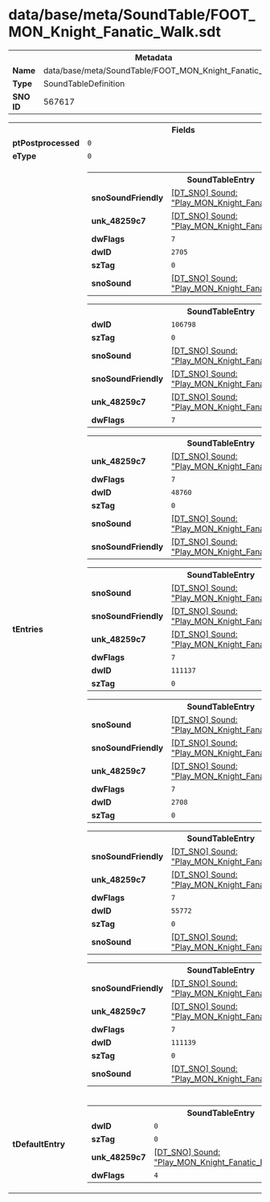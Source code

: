 <h1>data/base/meta/SoundTable/FOOT_MON_Knight_Fanatic_Walk.sdt</h1><table><tr><th colspan="100%">Metadata</th></tr><tr><td><b>Name</b></td><td>data/base/meta/SoundTable/FOOT_MON_Knight_Fanatic_Walk.sdt</td></tr><tr><td><b>Type</b></td><td>SoundTableDefinition</td></tr><tr><td><b>SNO ID</b></td><td>567617</td></tr></table>

<table><tr><th colspan="100%">Fields</th></tr><tr><td><b>ptPostprocessed</b></td><td><code>0</code></td></tr><tr><td><b>eType</b></td><td><code>0</code></td></tr><tr><td><b>tEntries</b></td><td><table><tr><th colspan="100%">SoundTableEntry</th></tr><tr><td><b>snoSoundFriendly</b></td><td><a href="..\Sound\Play_MON_Knight_Fanatic_Footstep_Walk_3P.snd.md">[DT_SNO] Sound: "Play_MON_Knight_Fanatic_Footstep_Walk_3P"</a></td></tr><tr><td><b>unk_48259c7</b></td><td><a href="..\Sound\Play_MON_Knight_Fanatic_Footstep_Walk_3P.snd.md">[DT_SNO] Sound: "Play_MON_Knight_Fanatic_Footstep_Walk_3P"</a></td></tr><tr><td><b>dwFlags</b></td><td><code>7</code></td></tr><tr><td><b>dwID</b></td><td><code>2705</code></td></tr><tr><td><b>szTag</b></td><td><code>0</code></td></tr><tr><td><b>snoSound</b></td><td><a href="..\Sound\Play_MON_Knight_Fanatic_Footstep_Walk_3P.snd.md">[DT_SNO] Sound: "Play_MON_Knight_Fanatic_Footstep_Walk_3P"</a></td></tr></table>


<table><tr><th colspan="100%">SoundTableEntry</th></tr><tr><td><b>dwID</b></td><td><code>106798</code></td></tr><tr><td><b>szTag</b></td><td><code>0</code></td></tr><tr><td><b>snoSound</b></td><td><a href="..\Sound\Play_MON_Knight_Fanatic_Footstep_Walk_3P.snd.md">[DT_SNO] Sound: "Play_MON_Knight_Fanatic_Footstep_Walk_3P"</a></td></tr><tr><td><b>snoSoundFriendly</b></td><td><a href="..\Sound\Play_MON_Knight_Fanatic_Footstep_Walk_3P.snd.md">[DT_SNO] Sound: "Play_MON_Knight_Fanatic_Footstep_Walk_3P"</a></td></tr><tr><td><b>unk_48259c7</b></td><td><a href="..\Sound\Play_MON_Knight_Fanatic_Footstep_Walk_3P.snd.md">[DT_SNO] Sound: "Play_MON_Knight_Fanatic_Footstep_Walk_3P"</a></td></tr><tr><td><b>dwFlags</b></td><td><code>7</code></td></tr></table>


<table><tr><th colspan="100%">SoundTableEntry</th></tr><tr><td><b>unk_48259c7</b></td><td><a href="..\Sound\Play_MON_Knight_Fanatic_Footstep_Walk_3P.snd.md">[DT_SNO] Sound: "Play_MON_Knight_Fanatic_Footstep_Walk_3P"</a></td></tr><tr><td><b>dwFlags</b></td><td><code>7</code></td></tr><tr><td><b>dwID</b></td><td><code>48760</code></td></tr><tr><td><b>szTag</b></td><td><code>0</code></td></tr><tr><td><b>snoSound</b></td><td><a href="..\Sound\Play_MON_Knight_Fanatic_Footstep_Walk_3P.snd.md">[DT_SNO] Sound: "Play_MON_Knight_Fanatic_Footstep_Walk_3P"</a></td></tr><tr><td><b>snoSoundFriendly</b></td><td><a href="..\Sound\Play_MON_Knight_Fanatic_Footstep_Walk_3P.snd.md">[DT_SNO] Sound: "Play_MON_Knight_Fanatic_Footstep_Walk_3P"</a></td></tr></table>


<table><tr><th colspan="100%">SoundTableEntry</th></tr><tr><td><b>snoSound</b></td><td><a href="..\Sound\Play_MON_Knight_Fanatic_Footstep_Walk_3P.snd.md">[DT_SNO] Sound: "Play_MON_Knight_Fanatic_Footstep_Walk_3P"</a></td></tr><tr><td><b>snoSoundFriendly</b></td><td><a href="..\Sound\Play_MON_Knight_Fanatic_Footstep_Walk_3P.snd.md">[DT_SNO] Sound: "Play_MON_Knight_Fanatic_Footstep_Walk_3P"</a></td></tr><tr><td><b>unk_48259c7</b></td><td><a href="..\Sound\Play_MON_Knight_Fanatic_Footstep_Walk_3P.snd.md">[DT_SNO] Sound: "Play_MON_Knight_Fanatic_Footstep_Walk_3P"</a></td></tr><tr><td><b>dwFlags</b></td><td><code>7</code></td></tr><tr><td><b>dwID</b></td><td><code>111137</code></td></tr><tr><td><b>szTag</b></td><td><code>0</code></td></tr></table>


<table><tr><th colspan="100%">SoundTableEntry</th></tr><tr><td><b>snoSound</b></td><td><a href="..\Sound\Play_MON_Knight_Fanatic_Footstep_Walk_3P.snd.md">[DT_SNO] Sound: "Play_MON_Knight_Fanatic_Footstep_Walk_3P"</a></td></tr><tr><td><b>snoSoundFriendly</b></td><td><a href="..\Sound\Play_MON_Knight_Fanatic_Footstep_Walk_3P.snd.md">[DT_SNO] Sound: "Play_MON_Knight_Fanatic_Footstep_Walk_3P"</a></td></tr><tr><td><b>unk_48259c7</b></td><td><a href="..\Sound\Play_MON_Knight_Fanatic_Footstep_Walk_3P.snd.md">[DT_SNO] Sound: "Play_MON_Knight_Fanatic_Footstep_Walk_3P"</a></td></tr><tr><td><b>dwFlags</b></td><td><code>7</code></td></tr><tr><td><b>dwID</b></td><td><code>2708</code></td></tr><tr><td><b>szTag</b></td><td><code>0</code></td></tr></table>


<table><tr><th colspan="100%">SoundTableEntry</th></tr><tr><td><b>snoSoundFriendly</b></td><td><a href="..\Sound\Play_MON_Knight_Fanatic_Footstep_Walk_3P.snd.md">[DT_SNO] Sound: "Play_MON_Knight_Fanatic_Footstep_Walk_3P"</a></td></tr><tr><td><b>unk_48259c7</b></td><td><a href="..\Sound\Play_MON_Knight_Fanatic_Footstep_Walk_3P.snd.md">[DT_SNO] Sound: "Play_MON_Knight_Fanatic_Footstep_Walk_3P"</a></td></tr><tr><td><b>dwFlags</b></td><td><code>7</code></td></tr><tr><td><b>dwID</b></td><td><code>55772</code></td></tr><tr><td><b>szTag</b></td><td><code>0</code></td></tr><tr><td><b>snoSound</b></td><td><a href="..\Sound\Play_MON_Knight_Fanatic_Footstep_Walk_3P.snd.md">[DT_SNO] Sound: "Play_MON_Knight_Fanatic_Footstep_Walk_3P"</a></td></tr></table>


<table><tr><th colspan="100%">SoundTableEntry</th></tr><tr><td><b>snoSoundFriendly</b></td><td><a href="..\Sound\Play_MON_Knight_Fanatic_Footstep_Walk_3P.snd.md">[DT_SNO] Sound: "Play_MON_Knight_Fanatic_Footstep_Walk_3P"</a></td></tr><tr><td><b>unk_48259c7</b></td><td><a href="..\Sound\Play_MON_Knight_Fanatic_Footstep_Walk_3P.snd.md">[DT_SNO] Sound: "Play_MON_Knight_Fanatic_Footstep_Walk_3P"</a></td></tr><tr><td><b>dwFlags</b></td><td><code>7</code></td></tr><tr><td><b>dwID</b></td><td><code>111139</code></td></tr><tr><td><b>szTag</b></td><td><code>0</code></td></tr><tr><td><b>snoSound</b></td><td><a href="..\Sound\Play_MON_Knight_Fanatic_Footstep_Walk_3P.snd.md">[DT_SNO] Sound: "Play_MON_Knight_Fanatic_Footstep_Walk_3P"</a></td></tr></table>


</td></tr><tr><td><b>tDefaultEntry</b></td><td><table><tr><th colspan="100%">SoundTableEntry</th></tr><tr><td><b>dwID</b></td><td><code>0</code></td></tr><tr><td><b>szTag</b></td><td><code>0</code></td></tr><tr><td><b>unk_48259c7</b></td><td><a href="..\Sound\Play_MON_Knight_Fanatic_Footstep_Walk_3P.snd.md">[DT_SNO] Sound: "Play_MON_Knight_Fanatic_Footstep_Walk_3P"</a></td></tr><tr><td><b>dwFlags</b></td><td><code>4</code></td></tr></table>

</td></tr></table>

